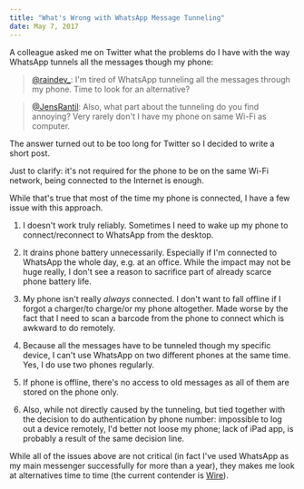 ```yaml
---
title: "What's Wrong with WhatsApp Message Tunneling"
date: May 7, 2017
---
```


A colleague asked me on Twitter what the problems do I have with the way WhatsApp tunnels all the messages though my phone:

> [\@raindev\_](https://twitter.com/raindev_/status/859872365886545920): I'm
> tired of WhatsApp tunneling all the messages through my phone. Time to
> look for an alternative?

> [\@JensRantil](https://twitter.com/JensRantil/status/861205974933270528):
> Also, what part about the tunneling do you find annoying? Very rarely
> don't I have my phone on same Wi-Fi as computer.

The answer turned out to be too long for Twitter so I decided to write a short post.

Just to clarify: it's not required for the phone to be on the same Wi-Fi network, being connected to the Internet is enough.

While that's true that most of the time my phone is connected, I have a few issue with this approach.

1. I doesn't work truly reliably. Sometimes I need to wake up my phone to connect/reconnect to WhatsApp from the desktop.

2. It drains phone battery unnecessarily. Especially if I'm connected to WhatsApp the whole day, e.g. at an office. While the impact may not be huge really, I don't see a reason to sacrifice part of already scarce phone battery life.

3. My phone isn't really _always_ connected. I don't want to fall offline if I forgot a charger/to charge/or my phone altogether. Made worse by the fact that I need to scan a barcode from the phone to connect which is awkward to do remotely.

4. Because all the messages have to be tunneled though my specific device, I can't use WhatsApp on two different phones at the same time. Yes, I do use two phones regularly.

5. If phone is offline, there's no access to old messages as all of them are stored on the phone only.

6. Also, while not directly caused by the tunneling, but tied together with the decision to do authentication by phone number: impossible to log out a device remotely, I'd better not loose my phone; lack of iPad app, is probably a result of the same decision line.

While  all of the issues above are not critical (in fact I've used WhatsApp as my main messenger successfully for more than a year), they makes me look at alternatives time to time (the current contender is [Wire](https://wire.com)).
